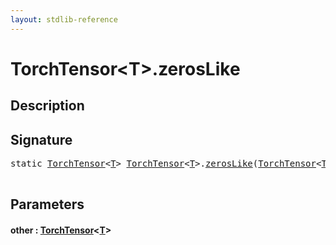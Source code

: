 ```yaml
---
layout: stdlib-reference
---
```


# TorchTensor\<T\>\.zerosLike

## Description





## Signature 

<pre>
<span class='code_keyword'>static</span> <a href="../types/torchtensor-05/index" class="code_type">TorchTensor</a>&lt;<a href="../types/torchtensor-05/index#typeparam-T" class="code_type">T</a>&gt; <a href="../types/torchtensor-05/index" class="code_type">TorchTensor</a>&lt;<a href="../types/torchtensor-05/index#typeparam-T" class="code_type">T</a>&gt;.<a href="zeroslike-5">zerosLike</a>(<a href="../types/torchtensor-05/index" class="code_type">TorchTensor</a>&lt;<a href="../types/torchtensor-05/index#typeparam-T" class="code_type">T</a>&gt; <a href="zeroslike-5#decl-other" class="code_param">other</a>);

</pre>

## Parameters

####  <a id="decl-other"></a>other  : [TorchTensor](../types/torchtensor-05/index)\<[T](../types/torchtensor-05/index#typeparam-T)\>

